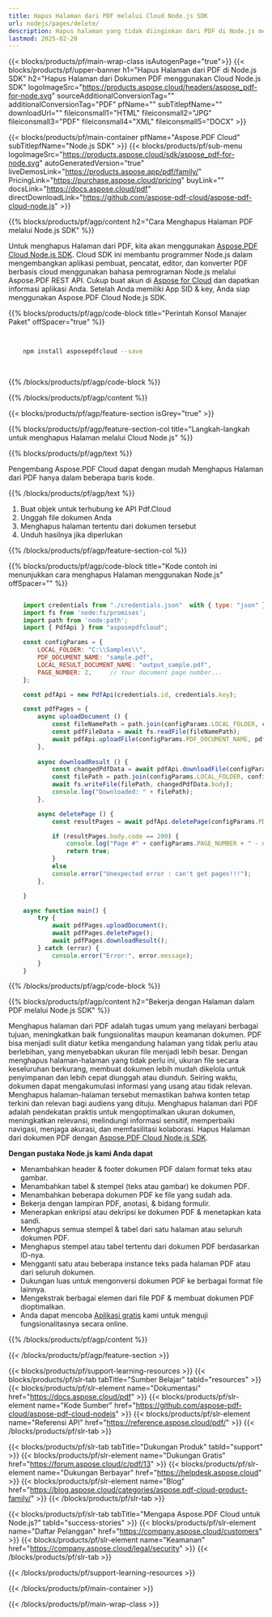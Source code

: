 ```yaml
---
title: Hapus Halaman dari PDF melalui Cloud Node.js SDK
url: nodejs/pages/delete/
description: Hapus halaman yang tidak diinginkan dari PDF di Node.js menggunakan Aspose.PDF Cloud SDK.
lastmod: 2025-02-20
---
```


{{< blocks/products/pf/main-wrap-class isAutogenPage="true">}}
{{< blocks/products/pf/upper-banner h1="Hapus Halaman dari PDF di Node.js SDK" h2="Hapus Halaman dari Dokumen PDF menggunakan Cloud Node.js SDK" logoImageSrc="https://products.aspose.cloud/headers/aspose_pdf-for-node.svg" sourceAdditionalConversionTag="" additionalConversionTag="PDF" pfName="" subTitlepfName="" downloadUrl="" fileiconsmall1="HTML" fileiconsmall2="JPG" fileiconsmall3="PDF" fileiconsmall4="XML" fileiconsmall5="DOCX" >}}

{{< blocks/products/pf/main-container pfName="Aspose.PDF Cloud" subTitlepfName="Node.js SDK" >}}
{{< blocks/products/pf/sub-menu logoImageSrc="https://products.aspose.cloud/sdk/aspose_pdf-for-node.svg"
autoGeneratedVersion="true"
liveDemosLink="https://products.aspose.app/pdf/family/" PricingLink="https://purchase.aspose.cloud/pricing" buyLink="" docsLink="https://docs.aspose.cloud/pdf"  directDownloadLink="https://github.com/aspose-pdf-cloud/aspose-pdf-cloud-node.js" >}}

{{% blocks/products/pf/agp/content h2="Cara Menghapus Halaman PDF melalui Node.js SDK" %}}

Untuk menghapus Halaman dari PDF, kita akan menggunakan
[Aspose.PDF Cloud Node.js SDK](https://products.aspose.cloud/pdf/nodejs/). Cloud SDK ini membantu programmer Node.js dalam mengembangkan aplikasi pembuat, pencatat, editor, dan konverter PDF berbasis cloud menggunakan bahasa pemrograman Node.js melalui Aspose.PDF REST API. Cukup buat akun di [Aspose for Cloud](https://dashboard.aspose.cloud/#/apps) dan dapatkan informasi aplikasi Anda. Setelah Anda memiliki App SID & key, Anda siap menggunakan Aspose.PDF Cloud Node.js SDK.

{{% blocks/products/pf/agp/code-block title="Perintah Konsol Manajer Paket" offSpacer="true" %}}

```bash

     
    npm install asposepdfcloud --save
     
     

```

{{% /blocks/products/pf/agp/code-block %}}

{{% /blocks/products/pf/agp/content %}}

{{< blocks/products/pf/agp/feature-section isGrey="true" >}}

{{% blocks/products/pf/agp/feature-section-col title="Langkah-langkah untuk menghapus Halaman melalui Cloud Node.js" %}}

{{% blocks/products/pf/agp/text %}}

Pengembang Aspose.PDF Cloud dapat dengan mudah Menghapus Halaman dari PDF hanya dalam beberapa baris kode.

{{% /blocks/products/pf/agp/text %}}

1. Buat objek untuk terhubung ke API Pdf.Cloud
1. Unggah file dokumen Anda
1. Menghapus halaman tertentu dari dokumen tersebut
1. Unduh hasilnya jika diperlukan

{{% /blocks/products/pf/agp/feature-section-col %}}


{{% blocks/products/pf/agp/code-block title="Kode contoh ini menunjukkan cara menghapus Halaman menggunakan Node.js" offSpacer="" %}}

```js

    import credentials from "./credentials.json"  with { type: "json" };
    import fs from 'node:fs/promises';
    import path from 'node:path';
    import { PdfApi } from "asposepdfcloud";

    const configParams = {
        LOCAL_FOLDER: "C:\\Samples\\",
        PDF_DOCUMENT_NAME: "sample.pdf",
        LOCAL_RESULT_DOCUMENT_NAME: "output_sample.pdf",
        PAGE_NUMBER: 2,     // Your document page number...
    };

    const pdfApi = new PdfApi(credentials.id, credentials.key);

    const pdfPages = {
        async uploadDocument () {
            const fileNamePath = path.join(configParams.LOCAL_FOLDER, configParams.PDF_DOCUMENT_NAME);
            const pdfFileData = await fs.readFile(fileNamePath);
            await pdfApi.uploadFile(configParams.PDF_DOCUMENT_NAME, pdfFileData);
        },
                    
        async downloadResult () {
            const changedPdfData = await pdfApi.downloadFile(configParams.PDF_DOCUMENT_NAME);
            const filePath = path.join(configParams.LOCAL_FOLDER, configParams.LOCAL_RESULT_DOCUMENT_NAME);
            await fs.writeFile(filePath, changedPdfData.body);
            console.log("Downloaded: " + filePath);
        },

        async deletePage () {
            const resultPages = await pdfApi.deletePage(configParams.PDF_DOCUMENT_NAME, configParams.PAGE_NUMBER);

            if (resultPages.body.code == 200) {
                console.log("Page #" + configParams.PAGE_NUMBER + " - deleted!");
                return true;
            }
            else
            console.error("Unexpected error : can't get pages!!!");
        },

    }

    async function main() {
        try {
            await pdfPages.uploadDocument();
            await pdfPages.deletePage();
            await pdfPages.downloadResult();
        } catch (error) {
            console.error("Error:", error.message);
        }
    }
```

{{% /blocks/products/pf/agp/code-block %}}

{{% blocks/products/pf/agp/content h2="Bekerja dengan Halaman dalam PDF melalui Node.js SDK" %}}

Menghapus halaman dari PDF adalah tugas umum yang melayani berbagai tujuan, meningkatkan baik fungsionalitas maupun keamanan dokumen. PDF bisa menjadi sulit diatur ketika mengandung halaman yang tidak perlu atau berlebihan, yang menyebabkan ukuran file menjadi lebih besar. Dengan menghapus halaman-halaman yang tidak perlu ini, ukuran file secara keseluruhan berkurang, membuat dokumen lebih mudah dikelola untuk penyimpanan dan lebih cepat diunggah atau diunduh. Seiring waktu, dokumen dapat mengakumulasi informasi yang usang atau tidak relevan. Menghapus halaman-halaman tersebut memastikan bahwa konten tetap terkini dan relevan bagi audiens yang dituju. Menghapus halaman dari PDF adalah pendekatan praktis untuk mengoptimalkan ukuran dokumen, meningkatkan relevansi, melindungi informasi sensitif, memperbaiki navigasi, menjaga akurasi, dan memfasilitasi kolaborasi. Hapus Halaman dari dokumen PDF dengan [Aspose.PDF Cloud Node.js SDK](https://products.aspose.cloud/pdf/nodejs/).

**Dengan pustaka Node.js kami Anda dapat**

+ Menambahkan header & footer dokumen PDF dalam format teks atau gambar.
+ Menambahkan tabel & stempel (teks atau gambar) ke dokumen PDF.
+ Menambahkan beberapa dokumen PDF ke file yang sudah ada.
+ Bekerja dengan lampiran PDF, anotasi, & bidang formulir.
+ Menerapkan enkripsi atau dekripsi ke dokumen PDF & menetapkan kata sandi.
+ Menghapus semua stempel & tabel dari satu halaman atau seluruh dokumen PDF.
+ Menghapus stempel atau tabel tertentu dari dokumen PDF berdasarkan ID-nya.
+ Mengganti satu atau beberapa instance teks pada halaman PDF atau dari seluruh dokumen.
+ Dukungan luas untuk mengonversi dokumen PDF ke berbagai format file lainnya.
+ Mengekstrak berbagai elemen dari file PDF & membuat dokumen PDF dioptimalkan.
+ Anda dapat mencoba [Aplikasi gratis](https://products.aspose.app/pdf/remove-pages) kami untuk menguji fungsionalitasnya secara online.

{{% /blocks/products/pf/agp/content %}}

{{< /blocks/products/pf/agp/feature-section >}}

{{< blocks/products/pf/support-learning-resources >}}
{{< blocks/products/pf/slr-tab tabTitle="Sumber Belajar" tabId="resources" >}}
{{< blocks/products/pf/slr-element name="Dokumentasi" href="https://docs.aspose.cloud/pdf" >}}
{{< blocks/products/pf/slr-element name="Kode Sumber" href="https://github.com/aspose-pdf-cloud/aspose-pdf-cloud-nodejs" >}}
{{< blocks/products/pf/slr-element name="Referensi API" href="https://reference.aspose.cloud/pdf/" >}}
{{< /blocks/products/pf/slr-tab >}}

{{< blocks/products/pf/slr-tab tabTitle="Dukungan Produk" tabId="support" >}}
{{< blocks/products/pf/slr-element name="Dukungan Gratis" href="https://forum.aspose.cloud/c/pdf/13" >}}
{{< blocks/products/pf/slr-element name="Dukungan Berbayar" href="https://helpdesk.aspose.cloud" >}}
{{< blocks/products/pf/slr-element name="Blog" href="https://blog.aspose.cloud/categories/aspose.pdf-cloud-product-family/" >}}
{{< /blocks/products/pf/slr-tab >}}

{{< blocks/products/pf/slr-tab tabTitle="Mengapa Aspose.PDF Cloud untuk Node.js?" tabId="success-stories" >}}
{{< blocks/products/pf/slr-element name="Daftar Pelanggan" href="https://company.aspose.cloud/customers" >}}
{{< blocks/products/pf/slr-element name="Keamanan" href="https://company.aspose.cloud/legal/security" >}}
{{< /blocks/products/pf/slr-tab >}}

{{< /blocks/products/pf/support-learning-resources >}}

<!-- aboutfile Ends -->

{{< /blocks/products/pf/main-container >}}

{{< /blocks/products/pf/main-wrap-class >}}




